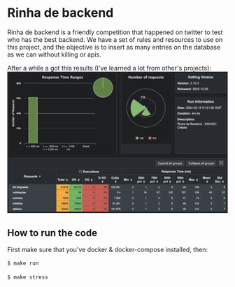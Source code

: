 # Rinha de backend

Rinha de backend is a friendly competition that happened on twitter to test who has the best backend.
We have a set of rules and resources to use on this project, and the objective is to insert as many entries on the database as we can without killing or apis.

After a while a got this results (I've learned a lot from other's projects):
![results](/img/result.png)

## How to run the code

First make sure that you've docker & docker-compose installed, then:

```
$ make run

$ make stress
```
